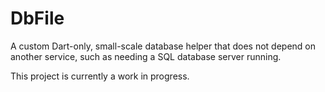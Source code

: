 DbFile
======

A custom Dart-only, small-scale database helper that does not depend on
another service, such as needing a SQL database server running.

This project is currently a work in progress.